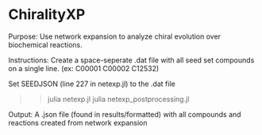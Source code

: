 # ChiralityXP

Purpose:
Use network expansion to analyze chiral evolution over biochemical reactions.

Instructions:
Create a space-seperate .dat file with all seed set compounds on a single line. (ex: C00001 C00002 C12532) 

Set SEEDJSON (line 227 in netexp.jl) to the .dat file

>> julia netexp.jl
>> julia netexp_postprocessing.jl

Output:
A .json file (found in results/formatted) with all compounds and reactions created from network expansion
